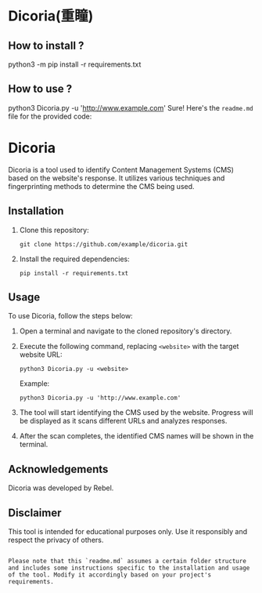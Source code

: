 # Dicoria(重瞳)
## How to install ?
python3 -m pip install -r requirements.txt
## How to use ?  
python3 Dicoria.py -u 'http://www.example.com' 
Sure! Here's the `readme.md` file for the provided code:

# Dicoria

Dicoria is a tool used to identify Content Management Systems (CMS) based on the website's response. It utilizes various techniques and fingerprinting methods to determine the CMS being used.

## Installation

1. Clone this repository:
   ```
   git clone https://github.com/example/dicoria.git
   ```

2. Install the required dependencies:
   ```
   pip install -r requirements.txt
   ```

## Usage

To use Dicoria, follow the steps below:

1. Open a terminal and navigate to the cloned repository's directory.

2. Execute the following command, replacing `<website>` with the target website URL:
   ```
   python3 Dicoria.py -u <website>
   ```

   Example:
   ```
   python3 Dicoria.py -u 'http://www.example.com'
   ```

3. The tool will start identifying the CMS used by the website. Progress will be displayed as it scans different URLs and analyzes responses.

4. After the scan completes, the identified CMS names will be shown in the terminal.

## Acknowledgements

Dicoria was developed by Rebel.

## Disclaimer

This tool is intended for educational purposes only. Use it responsibly and respect the privacy of others.
```

Please note that this `readme.md` assumes a certain folder structure and includes some instructions specific to the installation and usage of the tool. Modify it accordingly based on your project's requirements.
